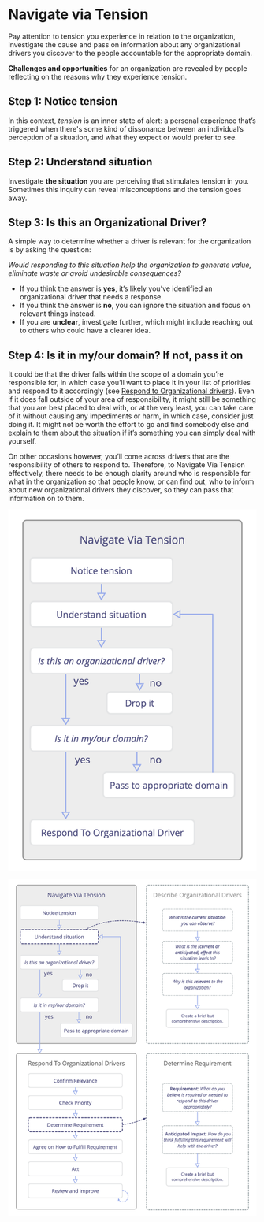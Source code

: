# Navigate via Tension

<summary>
Pay attention to tension you experience in relation to the organization, investigate the cause and pass on information about any organizational drivers you discover to the people accountable for the appropriate domain.
</summary>

**Challenges and opportunities** for an organization are revealed by people reflecting on the reasons why they experience tension.


## Step 1: Notice tension

In this context, _tension_ is an inner state of alert: a personal experience that’s triggered when there's some kind of dissonance between an individual’s perception of a situation, and what they expect or would prefer to see.


## Step 2: Understand situation

Investigate **the situation** you are perceiving that stimulates tension in you. Sometimes this inquiry can reveal misconceptions and the tension goes away.


## Step 3: Is this an Organizational Driver?

A simple way to determine whether a driver is relevant for the organization is by asking the question: 

_Would responding to this situation help the organization to generate value, eliminate waste or avoid undesirable consequences?_

-   If you think the answer is **yes**, it’s likely you’ve identified an organizational driver that needs a response.
-   If you think the answer is **no**, you can ignore the situation and focus on relevant things instead. 
-   If you are **unclear**, investigate further, which might include reaching out to others who could have a clearer idea.


## Step 4: Is it in my/our domain? If not, pass it on

It could be that the driver falls within the scope of a domain you’re responsible for, in which case you’ll want to place it in your list of priorities and respond to it accordingly (see [Respond to Organizational drivers](section:respond-to-organizational-drivers)). Even if it does fall outside of your area of responsibility, it might still be something that you are best placed to deal with, or at the very least, you can take care of it without  causing any impediments or harm, in which case, consider just doing it. It might not be worth the effort to go and find somebody else and explain to them about the situation if it’s something you can simply deal with yourself.

On other occasions however, you’ll come across drivers that are the responsibility of others to respond to. Therefore, to Navigate Via Tension effectively, there needs to be enough clarity around who is responsible for what in the organization so that people know, or can find out, who to inform about new organizational drivers they discover, so they can pass that information on to them.


![Navigate via Tension](img/process/nvt.png)


![Navigate via Tension in the context of Describe Organizational Drivers, Respond To Organizational Drivers and Determine Requirement](img/process/navigate-describe-respond-determine.png)

